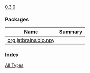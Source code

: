[0.3.0](.)

### Packages

| Name | Summary |
|---|---|
| [org.jetbrains.bio.npy](org.jetbrains.bio.npy/index.md) |  |

### Index

[All Types](alltypes/index.md)